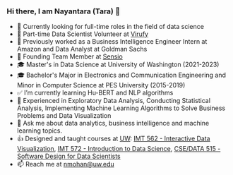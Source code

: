 ### Hi there, I am Nayantara (Tara) 👋

- :memo: Currently looking for full-time roles in the field of data science
- 🔭 Part-time Data Scientist Volunteer at [Virufy](https://virufy.org/en/)
- :file_folder: Previously worked as a Business Intelligence Engineer Intern at Amazon and Data Analyst at Goldman Sachs
- 🌱 Founding Team Member at [Sensio](https://www.sensio-ai.in)
- :mortar_board: Master's in Data Science at University of Washington (2021-2023)
- :mortar_board: Bachelor's Major in Electronics and Communication Engineering and Minor in Computer Science at PES University (2015-2019)
- :white_check_mark: I’m currently learning Hu-BERT and NLP algorithms
- :100: Experienced in Exploratory Data Analysis, Conducting Statistical Analysis, Implementing Machine Learning Algorithms to Solve Business Problems and Data Visualization
- 💬 Ask me about data analytics, business intelligence and machine learning topics.
- :thumbsup: Designed and taught courses at [UW](https://www.washington.edu): [IMT 562 - Interactive Data Visualization](https://www.washington.edu/students/crscat/imt.html), [IMT 572 - Introduction to Data Science](https://www.washington.edu/students/crscat/imt.html), [CSE/DATA 515 - Software Design for Data Scientists](https://uwdata515.github.io)
- 📫 Reach me at nmohan@uw.edu




